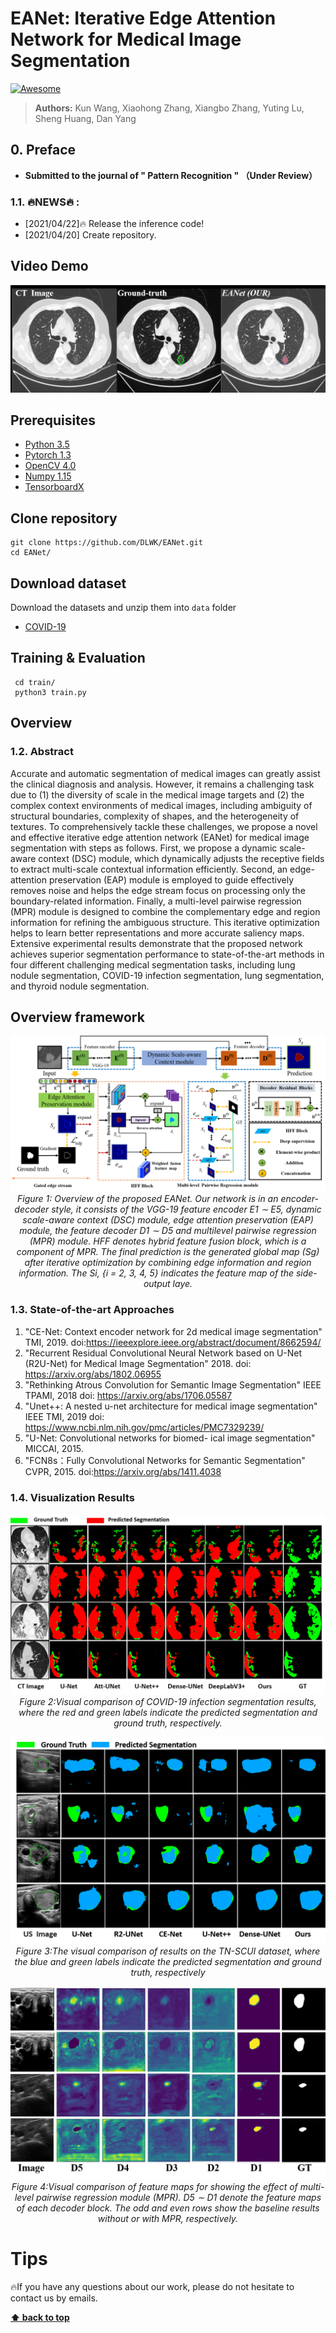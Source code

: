 # EANet: Iterative Edge Attention Network for Medical Image Segmentation 
[![Awesome](https://cdn.rawgit.com/sindresorhus/awesome/d7305f38d29fed78fa85652e3a63e154dd8e8829/media/badge.svg)](https://github.com/sindresorhus/awesome)
> **Authors:** 
> Kun Wang,
> Xiaohong Zhang,
> Xiangbo Zhang,
> Yuting Lu,
> Sheng Huang,
>  Dan Yang
<!-- 
![gif](./fig/2.gif) -->
## 0. Preface
- **Submitted to the journal of " Pattern Recognition " （Under Review）**
### 1.1. 🔥NEWS🔥 :
- [2021/04/22]:fire: Release the inference code!
- [2021/04/20] Create repository.
## Video Demo
![gif](./fig/my.gif) 

## Prerequisites
- [Python 3.5](https://www.python.org/)
- [Pytorch 1.3](http://pytorch.org/)
- [OpenCV 4.0](https://opencv.org/)
- [Numpy 1.15](https://numpy.org/)
- [TensorboardX](https://github.com/lanpa/tensorboardX)

## Clone repository
```shell
git clone https://github.com/DLWK/EANet.git
cd EANet/
```
## Download dataset
Download the datasets and unzip them into `data` folder
- [COVID-19](https://medicalsegmentation.com/covid19/)
## Training & Evaluation
```shell
 cd train/
 python3 train.py
```
## Overview
### 1.2. Abstract
Accurate and automatic segmentation of medical images can greatly assist the
clinical diagnosis and analysis. However, it remains a challenging task due to (1)
the diversity of scale in the medical image targets and (2) the complex context
environments of medical images, including ambiguity of structural boundaries,
complexity of shapes, and the heterogeneity of textures. To comprehensively
tackle these challenges, we propose a novel and effective iterative edge attention
network (EANet) for medical image segmentation with steps as follows. First,
we propose a dynamic scale-aware context (DSC) module, which dynamically
adjusts the receptive fields to extract multi-scale contextual information efficiently. Second, an edge-attention preservation (EAP) module is employed to
guide effectively removes noise and helps the edge stream focus on processing
only the boundary-related information. Finally, a multi-level pairwise regression
(MPR) module is designed to combine the complementary edge and region information for refining the ambiguous structure. This iterative optimization helps
to learn better representations and more accurate saliency maps. Extensive experimental results demonstrate that the proposed network achieves superior segmentation performance to state-of-the-art methods in four different challenging medical segmentation tasks, including lung nodule segmentation, COVID-19 infection segmentation, lung segmentation, and
thyroid nodule segmentation.
## Overview framework
<!-- ![framework](./fig/1.png)  -->
<p align="center">
    <img src="./fig/1.png"/> <br />
    <em> 
    Figure 1: Overview of the proposed EANet. Our network is in an encoder-decoder style,
it consists of the VGG-19 feature encoder E1 ∼ E5, dynamic scale-aware context (DSC) module, edge attention preservation (EAP) module, the feature decoder
D1 ∼ D5 and multilevel pairwise regression (MPR) module. HFF denotes hybrid feature fusion block, which is
a component of MPR. The final prediction is the generated global map (Sg) after iterative
optimization by combining edge information and region information. The Si, {i = 2, 3, 4, 5}
indicates the feature map of the side-output laye.
    </em>
</p>

### 1.3. State-of-the-art Approaches  
1. "CE-Net: Context encoder network for 2d medical image segmentation" TMI, 2019.
doi:https://ieeexplore.ieee.org/abstract/document/8662594/
2. "Recurrent Residual Convolutional Neural Network based on U-Net (R2U-Net) for Medical Image Segmentation" 2018.
doi: https://arxiv.org/abs/1802.06955
3. "Rethinking Atrous Convolution for Semantic Image Segmentation" IEEE TPAMI, 2018
doi: https://arxiv.org/abs/1706.05587
4. "Unet++: A nested u-net architecture for medical image segmentation" IEEE TMI, 2019
doi: https://www.ncbi.nlm.nih.gov/pmc/articles/PMC7329239/
5. "U-Net: Convolutional networks for biomed- ical image segmentation" MICCAI, 2015.
6. "FCN8s：Fully Convolutional Networks for Semantic Segmentation" CVPR, 2015.
doi:https://arxiv.org/abs/1411.4038

### 1.4. Visualization Results
<p align="center">
    <img src="./fig/covid.png"/> <br />
    <em> 
    Figure 2:Visual comparison of COVID-19 infection segmentation results, where the red and
green labels indicate the predicted segmentation and ground truth, respectively.
    </em>
</p>

<p align="center">
    <img src="./fig/jzx.png"/> <br />
    <em> 
    Figure 3:The visual comparison of results on the TN-SCUI dataset, where the blue and
green labels indicate the predicted segmentation and ground truth, respectively
    </em>
</p>

<p align="center">
    <img src="./fig/33.png"/> <br />
    <em> 
    Figure 4:Visual comparison of feature maps for showing the effect of multi-level pairwise
regression module (MPR). D5 ∼ D1 denote the feature maps of each decoder block. The odd
and even rows show the baseline results without or with MPR, respectively.
    </em>
</p>





# Tips
:fire:If you have any questions about our work, please do not hesitate to contact us by emails.


**[⬆ back to top](#0-preface)**

